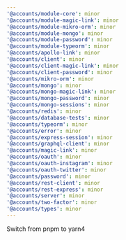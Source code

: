 ```yaml
---
'@accounts/module-core': minor
'@accounts/module-magic-link': minor
'@accounts/module-mikro-orm': minor
'@accounts/module-mongo': minor
'@accounts/module-password': minor
'@accounts/module-typeorm': minor
'@accounts/apollo-link': minor
'@accounts/client': minor
'@accounts/client-magic-link': minor
'@accounts/client-password': minor
'@accounts/mikro-orm': minor
'@accounts/mongo': minor
'@accounts/mongo-magic-link': minor
'@accounts/mongo-password': minor
'@accounts/mongo-sessions': minor
'@accounts/redis': minor
'@accounts/database-tests': minor
'@accounts/typeorm': minor
'@accounts/error': minor
'@accounts/express-session': minor
'@accounts/graphql-client': minor
'@accounts/magic-link': minor
'@accounts/oauth': minor
'@accounts/oauth-instagram': minor
'@accounts/oauth-twitter': minor
'@accounts/password': minor
'@accounts/rest-client': minor
'@accounts/rest-express': minor
'@accounts/server': minor
'@accounts/two-factor': minor
'@accounts/types': minor
---
```


Switch from pnpm to yarn4
